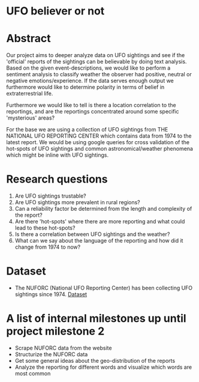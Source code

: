 # UFO believer or not

# Abstract

Our project aims to deeper analyze data on UFO sightings and see if the 'official' reports of the sightings can be believable by doing text analysis. Based on the given event-descriptions, we would like to perform a sentiment analysis to classify weather the observer had positive, neutral or negative emotions/experience. If the data serves enough output we furthermore would like to determine polarity in terms of belief in extraterrestrial life.

Furthermore we would like to tell is there a location correlation to the reportings, and are the reportings concentrated around some specific 'mysterious' areas?

For the base we are using a collection of UFO sightings from THE NATIONAL UFO REPORTING CENTER which contains data from 1974 to the latest report. We would be using google queries for cross validation of the hot-spots of UFO sightings and common astronomical/weather phenomena which might be inline with UFO sightings.


# Research questions

1. Are UFO sightings trustable?
2. Are UFO sightings more prevalent in rural regions?
3. Can a reliability factor be determined from the length and complexity of the report?
4. Are there 'hot-spots' where there are more reporting and what could lead to these hot-spots? 
5. Is there a correlation between UFO sightings and the weather?
6. What can we say about the language of the reporting and how did it change from 1974 to now?

# Dataset
* The NUFORC (National UFO Reporting Center) has been collecting UFO sightings since 1974. [Dataset](http://www.nuforc.org/webreports.html)


# A list of internal milestones up until project milestone 2
- Scrape NUFORC data from the website
- Structurize the NUFORC data
- Get some general ideas about the geo-distribution of the reports
- Analyze the reporting for different words and visualize which words are most common
